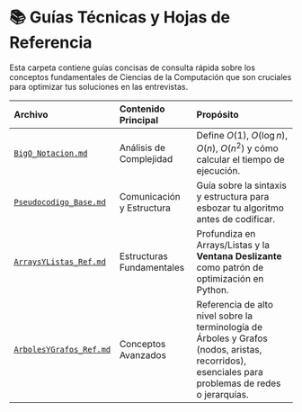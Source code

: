 # 📚 Guías Técnicas y Hojas de Referencia

Esta carpeta contiene guías concisas de consulta rápida sobre los conceptos fundamentales de Ciencias de la Computación que son cruciales para optimizar tus soluciones en las entrevistas.

| Archivo | Contenido Principal | Propósito |
| :--- | :--- | :--- |
| [`BigO_Notacion.md`](BigO_Notacion.md) | Análisis de Complejidad | Define $O(1)$, $O(\log n)$, $O(n)$, $O(n^2)$ y cómo calcular el tiempo de ejecución. |
| [`Pseudocodigo_Base.md`](Pseudocodigo_Base.md) | Comunicación y Estructura | Guía sobre la sintaxis y estructura para esbozar tu algoritmo antes de codificar. |
| [`ArraysYListas_Ref.md`](ArraysYListas_Ref.md) | Estructuras Fundamentales | Profundiza en Arrays/Listas y la **Ventana Deslizante** como patrón de optimización en Python. |
| [`ArbolesYGrafos_Ref.md`](ArbolesYGrafos_Ref.md) | Conceptos Avanzados | Referencia de alto nivel sobre la terminología de Árboles y Grafos (nodos, aristas, recorridos), esenciales para problemas de redes o jerarquías. |